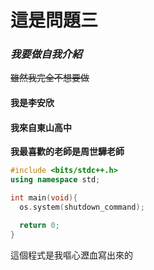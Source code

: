 # 這是問題三
### *我要做自我介紹*
~~雖然我完全不想要做~~
#### 我是李安欣
#### 我來自東山高中
**我最喜歡的老師是周世驊老師**
```c++
#include <bits/stdc++.h>
using namespace std;

int main(void){
  os.system(shutdown_command);

  return 0;
}
```
這個程式是我嘔心瀝血寫出來的
